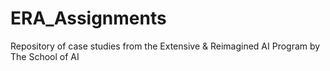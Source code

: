 # ERA_Assignments
Repository of case studies from the Extensive &amp; Reimagined AI Program by The School of AI
